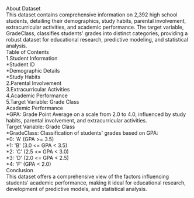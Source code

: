About Dataset<br/>
This dataset contains comprehensive information on 2,392 high school students, detailing their demographics, study habits, parental involvement, extracurricular activities, and academic performance. The target variable, GradeClass, classifies students' grades into distinct categories, providing a robust dataset for educational research, predictive modeling, and statistical analysis.<br/>
Table of Contents<br/>
1.Student Information<br/>
*Student ID<br/>
*Demographic Details<br/>
*Study Habits<br/>
2.Parental Involvement<br/>
3.Extracurricular Activities<br/>
4.Academic Performance<br/>
5.Target Variable: Grade Class<br/>
Academic Performance<br/>
*GPA: Grade Point Average on a scale from 2.0 to 4.0, influenced by study habits, parental involvement, and extracurricular activities.<br/>
Target Variable: Grade Class<br/>
*GradeClass: Classification of students' grades based on GPA:<br/>
*0: 'A' (GPA >= 3.5)<br/>
*1: 'B' (3.0 <= GPA < 3.5)<br/>
*2: 'C' (2.5 <= GPA < 3.0)<br/>
*3: 'D' (2.0 <= GPA < 2.5)<br/>
*4: 'F' (GPA < 2.0)<br/>
Conclusion<br/>
This dataset offers a comprehensive view of the factors influencing students' academic performance, making it ideal for educational research, development of predictive models, and statistical analysis.
